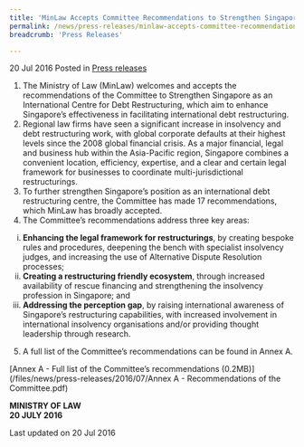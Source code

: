 ```yaml
---
title: 'MinLaw Accepts Committee Recommendations to Strengthen Singapore’s Debt Restructuring Framework'
permalink: /news/press-releases/minlaw-accepts-committee-recommendations-to-strengthen-singapore/
breadcrumb: 'Press Releases'

---
```



20 Jul 2016 Posted in [Press releases](/news/press-releases)


<ol>
<li>The Ministry of Law (MinLaw) welcomes and accepts the recommendations of the Committee to Strengthen Singapore as an International Centre for Debt Restructuring, which aim to enhance Singapore’s effectiveness in facilitating international debt restructuring.
 </li>

<li> Regional law firms have seen a significant increase in insolvency and debt restructuring work, with global corporate defaults at their highest levels since the 2008 global financial crisis. As a major financial, legal and business hub within the Asia-Pacific region, Singapore combines a convenient location, efficiency, expertise, and a clear and certain legal framework for businesses to coordinate multi-jurisdictional restructurings. </li>


<li>To further strengthen Singapore’s position as an international debt restructuring centre, the Committee has made 17 recommendations, which MinLaw has broadly accepted.</li>

 

<li> The Committee’s recommendations address three key areas:</li>
</ol>
<ol style="list-style-type: lower-roman;">
 <li> <strong>Enhancing the legal framework for restructurings</strong>, by creating bespoke rules and procedures, deepening the bench with specialist insolvency judges, and increasing the use of Alternative Dispute Resolution processes;</li>
 
 <li><strong>Creating a restructuring friendly ecosystem</strong>, through increased availability of rescue financing and strengthening the insolvency profession in Singapore; and</li>
 
 <li><strong>Addressing the perception gap</strong>, by raising international awareness of Singapore’s restructuring capabilities, with increased involvement in international insolvency organisations and/or providing thought leadership through research.</li>
</ol>
 

 
<ol start="5">
 <li>A full list of the Committee’s recommendations can be found in Annex A.</li>
</ol>
 
[Annex A - Full list of the Committee’s recommendations (0.2MB)](/files/news/press-releases/2016/07/Annex A - Recommendations of the Committee.pdf)
 

**MINISTRY OF LAW**  
**20 JULY 2016**


<p class="right-side-updated">Last updated on 20 Jul 2016</p>
